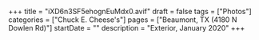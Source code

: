 +++
title = "iXD6n3SF5ehognEuMdx0.avif"
draft = false
tags = ["Photos"]
categories = ["Chuck E. Cheese's"]
pages = ["Beaumont, TX (4180 N Dowlen Rd)"]
startDate = ""
description = "Exterior, January 2020"
+++
